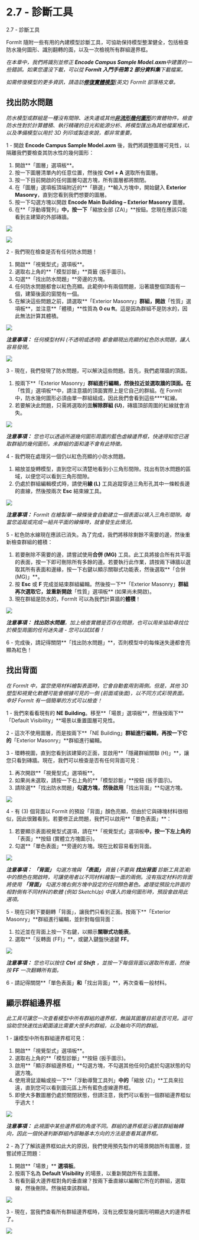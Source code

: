 # 2.7 - 診斷工具

2.7 - 診斷工具

FormIt 隨附一些有用的內建模型診斷工具，可協助保持模型整潔健全，包括檢查防水幾何圖形、識別翻轉的面，以及一次檢視所有群組邊界框。

_在本章中，我們將識別並修正_ _**Encode Campus Sample Model.axm**中建置的一些錯誤。如果您還沒下載，可以從_ _**FormIt 入門手冊第 2 部分資料集**下載檔案。_

_如需修復模型的更多資訊，請造訪_[_**修復實體模型**_](https://formit.autodesk.com/blog/post/repairing-solid-models)_(英文) FormIt 部落格文章。_

## 找出防水問題

_防水模型或群組是一種沒有間隙、迷失邊或其他_[_**非流形幾何圖形**_](https://knowledge.autodesk.com/zh-hans/support/maya/learn-explore/caas/CloudHelp/cloudhelp/2016/CHS/Maya/files/GUID-8E97CEF7-1CFE-4838-B4B7-59F526E21AB2-htm.html)_的實體物件。檢查防水性對於計算體積、執行精確的日光和能源分析、將模型匯出為其他檔案格式，以及準備模型以用於 3D 列印或製造來說，都非常重要。_

1 - 開啟 **Encode Campus Sample Model.axm** 後，我們將調整圖層可見性，以隔離我們要檢查其防水性的幾何圖形：

1. 開啟**「圖層」選項板**。
2. 按一下圖層清單內的任意位置，然後按 **Ctrl + A** 選取所有圖層。
3. 按一下目前開啟的任何圖層勾選方塊，所有圖層都將關閉。
4. 在「圖層」選項板頂端附近的**「篩選」**輸入方塊中，開始鍵入 **Exterior Masonry**，直到您看到我們想要的圖層。
5. 按一下勾選方塊以開啟 **Encode Main Building – Exterior Masonry** 圖層。
6. 在**「浮動導覽列」**中，按一下**「縮放全部 (ZA)」**按鈕。您現在應該只能看到主建築的外部磚牆。

![](<../../.gitbook/assets/0 (18).png>)

![](<../../.gitbook/assets/1 (8).png>)

2 - 我們現在檢查是否有任何防水問題！

1. 開啟**「視覺型式」選項板**。
2. 選取右上角的**「模型診斷」**頁籤 (扳手圖示)。
3. 勾選**「找出防水問題」**旁邊的方塊。
4. 任何防水問題都會以紅色亮顯。此範例中有兩個問題，沿著牆整個頂面有一個，建築後面的窗間有一個。
5. 在解決這些問題之前，請選取**「Exterior Masonry」**群組，開啟**「性質」選項板**，並注意**「體積」**性質為 **0 cu ft**。這是因為群組不是防水的，因此無法計算其體積。

![](<../../.gitbook/assets/2 (16).png>)

_**注意事項：**_ _任何模型材料 (不透明或透明) 都會顯現出亮顯的紅色防水問題，讓人容易發現。_

![](<../../.gitbook/assets/3 (5) (1).png>)

3 - 現在，我們發現了防水問題，可以解決這些問題。首先，我們處理牆的頂面。

1. 按兩下**「Exterior Masonry」**群組進行編輯，然後拉近並選取牆的頂面。在**「性質」選項板**中，請注意牆的頂面實際上是它自己的群組。在 FormIt 中，防水幾何圖形必須由單一群組組成，因此我們會看到這些\*\*\*\*紅線。
2. 若要解決此問題，只需將選取的面**解除群組 (U)**，磚牆頂部周圍的紅線就會消失。

![](../../.gitbook/assets/watertightness\_8\_fixed\_combined\_annotated.png)

_**注意事項：**_ _您也可以透過所選幾何圖形周圍的藍色虛線邊界框，快速得知您已選取群組的幾何圖形。未群組的面和邊不會有此特徵。_

4 - 我們現在處理另一個仍以紅色亮顯的小防水問題。

1. 縮放並旋轉模型，直到您可以清楚地看到小三角形間隙。找出有防水問題的區域，以便您可以看到三角形間隙。
2. 仍處於群組編輯模式時，請使用**線 (L)** 工具追蹤穿過三角形孔其中一條較長邊的直線，然後按兩次 **Esc** 結束線工具。

![](<../../.gitbook/assets/5 (9).png>)

_**注意事項：**_ _FormIt 在繪製單一線條後會自動建立一個表面以填入三角形間隙。每當您追蹤或完成一組共平面的線條時，就會發生此情況。_

5 - 紅色防水線現在應該已消失。為了完成，我們將移除剩餘不需要的邊，然後重新檢查群組的體積：

1. 若要刪除不需要的邊，請嘗試使用**合併 (MG)** 工具。此工具將接合所有共平面的表面，按一下即可刪除所有多餘的邊。若要執行此作業，請按兩下磚牆以選取其所有表面和邊緣，按一下右鍵以顯示關聯式功能表，然後選取**「合併 (MG)」**。
2. 按 **Esc** 或 **F** 完成並結束群組編輯。然後按一下**「Exterior Masonry」**群組再次選取它，並重新開啟**「性質」選項板** (如果尚未開啟)。
3. 現在群組是防水的，FormIt 可以為我們計算牆的**體積**！

![](<../../.gitbook/assets/6 (10).png>)

_**注意事項：**_ _**找出防水問題**，加上檢查實體是否存在問題，也可以用來協助尋找位於模型周圍的任何迷失邊 - 您可以試試看！_

6 - 完成後，請記得關閉**「找出防水問題」**，否則模型中的每條迷失邊都會亮顯為紅色！

## 找出背面

_在 FormIt 中，當您使用材料繪製表面時，它會自動套用到兩側。但是，其他 3D 塑型和視覺化軟體可能會根據可見的一側 (前面或後面)，以不同方式彩現表面。幸好 FormIt 有一個簡單的方式可以檢查！_

1 - 我們來看看現有的 **NE Building**。移至**「場景」選項板**，然後按兩下**「Default Visibility」**場景以重置圖層可見性。

2 - 這次不使用圖層，而是按兩下**「NE Building」**群組進行編輯，再按一下它的**「Exterior Masonry」**群組進行編輯。

3 - 環轉視圖，直到您看到該建築的正面，並啟用**「隱藏群組關聯 (H)」**，讓您只看到磚牆。現在，我們可以檢查是否有任何背面可見：

1. 再次開啟**「視覺型式」選項板**。
2. 如果尚未選取，請按一下右上角的**「模型診斷」**按鈕 (扳手圖示)。
3. 請除選**「找出防水問題」**勾選方塊，然後啟用**「找出背面」**勾選方塊。

![](<../../.gitbook/assets/7 (2).png>)

4 - 有 (3) 個背面以 FormIt 的預設「背面」顏色亮顯，但由於它與磚塊材料很相似，因此很難看到。若要修正此問題，我們可以啟用**「單色表面」**：

1. 若要顯示表面視覺型式選項，請在**「視覺型式」選項板**中，按一下左上角的**「表面」**按鈕 (實體立方塊圖示)。
2. 勾選**「單色表面」**旁邊的方塊。現在比較容易看到背面。

![](<../../.gitbook/assets/8 (4).png>)

_**注意事項：**_ _**「背面」**_ _勾選方塊與_ _**「表面」**_ _頁籤 (不要與_ _**找出背面**_ _診斷工具混淆) 中的顏色在開啟時，可讓使用者以不同材料繪製一面的兩側。沒有指定材料的背面將使用_ _**「背面」**_ _勾選方塊右側方塊中設定的任何顏色著色。處理從預設允許面的相對側有不同材料的軟體 (例如 SketchUp) 中匯入的幾何圖形時，預設會啟用此選項。_

5 - 現在只剩下要翻轉「背面」，讓我們只看到正面。按兩下**「Exterior Masonry」**群組進行編輯，並針對每個背面：

1. 拉近並在背面上按一下右鍵，以顯示**關聯式功能表**。
2. 選取**「反轉面 (FF)」**，或鍵入鍵盤快速鍵 **FF**。

![](<../../.gitbook/assets/9 (2).png>)

_**注意事項：**_ _您也可以按住_ _**Ctrl**_ _或_ _**Shift**_ _，並按一下每個背面以選取所有面，然後按_ _**FF** 一次翻轉所有面。_

6 - 請記得關閉**「單色表面」**和**「找出背面」**，再次查看一般材料。

## 顯示群組邊界框

_此工具可讓您一次查看模型中所有群組的邊界框，無論其圖層目前是否可見。這可協助您快速找出範圍遠比需要大很多的群組，以及軸向不同的群組。_

1 - 讓模型中所有群組邊界框可見：

1. 開啟**「視覺型式」選項板**。
2. 選取右上角的**「模型診斷」**按鈕 (扳手圖示)。
3. 啟用**「顯示群組邊界框」**勾選方塊，不勾選其他任何仍處於勾選狀態的勾選方塊。
4. 使用滑鼠滾輪或按一下**「浮動導覽工具列」**中的**「縮放 (Z)」**工具來拉遠，直到您可以看到圖元區上所有藍色虛線邊界框。
5. 即使大多數圖層仍處於關閉狀態，但請注意，我們可以看到一個群組邊界框似乎過大！

![](<../../.gitbook/assets/10 (4).png>)

_**注意事項：**_ _此視圖中某些邊界框的角度不同。群組的邊界框是沿著該群組軸轉向，因此一個快速判斷群組內部軸基本方向的方法是查看其邊界框。_

2 - 為了了解該邊界框如此大的原因，我們使用預先製作的場景開啟所有圖層，並嘗試修正問題：

1. 開啟**「場景」** **選項板**。
2. 按兩下名為 **Default Visibility** 的場景，以重新開啟所有主圖層。
3. 有看到最大邊界框對角的垂直線？按兩下垂直線以編輯它所在的群組，選取線，然後刪除。然後結束該群組。

![](<../../.gitbook/assets/11 (4).png>)

3 - 現在，當我們查看所有群組邊界框時，沒有比模型幾何圖形明顯過大的邊界框了。

![](<../../.gitbook/assets/12 (5).png>)
